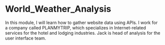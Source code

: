 # World_Weather_Analysis
In this module, I will learn how to gather website data using APIs.  I work for a company called PLANMYTRIP, which specializes in Internet-related services for the hotel and lodging industries.  Jack is head of analysis for the user interface team.  
